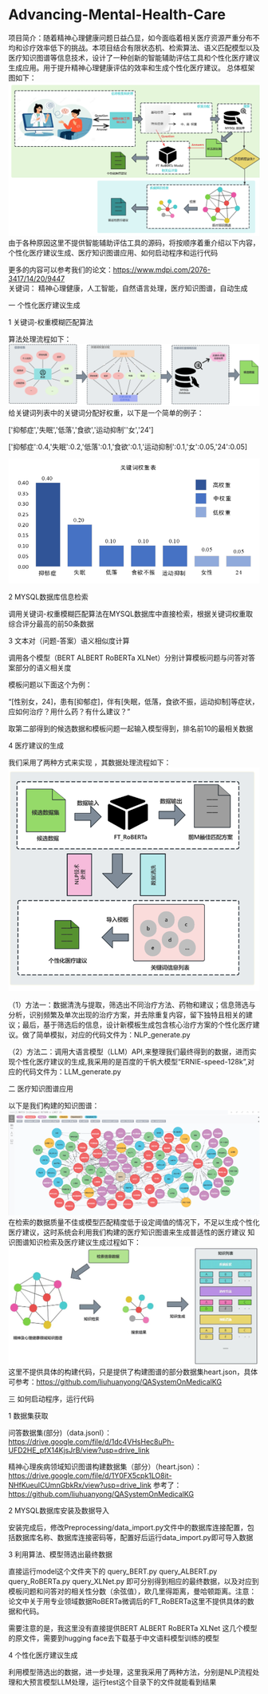 # Advancing-Mental-Health-Care
项目简介：随着精神心理健康问题日益凸显，如今面临着相关医疗资源严重分布不均和诊疗效率低下的挑战。本项目结合有限状态机、检索算法、语义匹配模型以及医疗知识图谱等信息技术，设计了一种创新的智能辅助评估工具和个性化医疗建议生成应用。用于提升精神心理健康评估的效率和生成个性化医疗建议。
总体框架图如下：![Overall Architecture.png](picture%2FOverall%20Architecture.png)
由于各种原因这里不提供智能辅助评估工具的源码，将按顺序着重介绍以下内容，个性化医疗建议生成、医疗知识图谱应用、如何启动程序和运行代码

更多的内容可以参考我们的论文：https://www.mdpi.com/2076-3417/14/20/9447  
关键词： 精神心理健康，人工智能，自然语言处理，医疗知识图谱，自动生成


一 个性化医疗建议生成


1 关键词-权重模糊匹配算法

算法处理流程如下：
![Key Words Weight.png](picture%2FKey%20Words%20Weight.png)
给关键词列表中的关键词分配好权重，以下是一个简单的例子：

['抑郁症','失眠','低落','食欲','运动抑制''女','24']

['抑郁症':0.4,'失眠':0.2,'低落':0.1,'食欲':0.1,'运动抑制':0.1,'女':0.05,'24':0.05]

![Weight Distribution.png](picture%2FWeight%20Distribution.png)


2 MYSQL数据库信息检索

调用关键词-权重模糊匹配算法在MYSQL数据库中直接检索，根据关键词权重取综合评分最高的前50条数据


3 文本对（问题-答案）语义相似度计算

调用各个模型（BERT ALBERT RoBERTa  XLNet）分别计算模板问题与问答对答案部分的语义相关度

模板问题以下面这个为例：

“[性别女，24]，患有[抑郁症]，伴有[失眠，低落，食欲不振，运动抑制]等症状，应如何治疗？用什么药？有什么建议？”

取第二部得到的候选数据和模板问题一起输入模型得到，排名前10的最相关数据


4 医疗建议的生成

我们采用了两种方式来实现 ，其数据处理流程如下：
![Medical Advice Generation Process Flowchart.png](picture%2FMedical%20Advice%20Generation%20Process%20Flowchart.png)

（1）方法一：数据清洗与提取，筛选出不同治疗方法、药物和建议；信息筛选与分析，识别频繁及单次出现的治疗方案，并去除重复内容，留下独特且相关的建议；最后，基于筛选后的信息，设计新模板生成包含核心治疗方案的个性化医疗建议。做了简单模拟，对应的代码文件为：NLP_generate.py

（2）方法二：调用大语言模型（LLM）API,来整理我们最终得到的数据，进而实现个性化医疗建议的生成,我采用的是百度的千帆大模型“ERNIE-speed-128k”,对应的代码文件为：LLM_generate.py



二 医疗知识图谱应用

以下是我们构建的知识图谱：
![Knowledge Graph.png](picture%2FKnowledge%20Graph.png)
在检索的数据质量不佳或模型匹配精度低于设定阈值的情况下，不足以生成个性化医疗建议，这时系统会利用我们构建的医疗知识图谱来生成普适性的医疗建议
知识图谱知识检索及医疗建议生成过程如下：
![Knowledge Graph Generate Advice.png](picture%2FKnowledge%20Graph%20Generate%20Advice.png)
这里不提供具体的构建代码，只是提供了构建图谱的部分数据集heart.json，具体可参考：https://github.com/liuhuanyong/QASystemOnMedicalKG

三 如何启动程序，运行代码

1 数据集获取

问答数据集(部分)（data.jsonl）：https://drive.google.com/file/d/1dc4VHsHec8uPh-UFD2HE_pfX14KjsJrB/view?usp=drive_link

精神心理疾病领域知识图谱构建数据集（部分）（heart.json）：https://drive.google.com/file/d/1Y0FX5cpk1LO8it-NHfKueulCUmnGbkRx/view?usp=drive_link 参考了：https://github.com/liuhuanyong/QASystemOnMedicalKG

2 MYSQL数据库安装及数据导入

安装完成后，修改Preprocessing/data_import.py文件中的数据库连接配置，包括数据库名称、数据库连接密码等，配置好后运行data_import.py即可导入数据

3 利用算法、模型筛选出最终数据

直接运行model这个文件夹下的 query_BERT.py  query_ALBERT.py  query_RoBERTa.py  query_XLNet.py 即可分别得到相应的最终数据，以及对应到模板问题和问答对的相关性分数（余弦值），欧几里得距离，曼哈顿距离。注意：论文中关于用专业领域数据RoBERTa微调后的FT_RoBERTa这里不提供具体的数据和代码。

需要注意的是，我这里没有直接提供BERT ALBERT RoBERTa XLNet 这几个模型的原文件，需要到hugging face去下载基于中文语料模型训练的模型

4 个性化医疗建议生成

利用模型筛选出的数据，进一步处理，这里我采用了两种方法，分别是NLP流程处理和大预言模型LLM处理，运行test这个目录下的文件就能看到结果